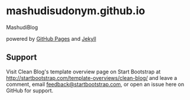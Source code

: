 # mashudisudonym.github.io
MashudiBlog

powered by [GitHub Pages](http://pages.github.com) and [Jekyll](http://jekyllrb.com/)

## Support

Visit Clean Blog's template overview page on Start Bootstrap at http://startbootstrap.com/template-overviews/clean-blog/ and leave a comment, email feedback@startbootstrap.com, or open an issue here on GitHub for support.
